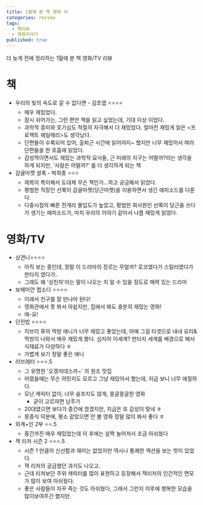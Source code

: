 ```yaml
---
title: 1월에 본 책 영화 리
categories: review
tags:
  - 책리뷰
  - 영화이야기
published: true
---
```

더 늦게 전에 정리하는 1월에 본 책 영화/TV 리뷰

# 책
- 우리의 빛의 속도로 갈 수 없다면 - 김초엽 ⭐⭐⭐⭐
	- 매우 재밌었다.
	- 잠시 쉬어가는, 그런 편안 책을 읽고 싶었는데, 기대 이상 이었다.
	- 과학적 흥미와 호기심도 적절히 자극해서 더 재밌었다. 얼마전 재밌게 읽은 <프로젝트 헤일메리>도 생각났다.
	- 단편들이 수록되어 있어, 출퇴근 시간에 읽어야지~ 했지만 너무 재밌어서 여러 단편들을 한 호흡에 읽었다.
	- 감성적이면서도 재밌는 과학적 묘사들, 근 미래의 지구는 어떨까?라는 생각을 하게 되지만, ‘사람은 어떨까?’ 를 더 생각하게 되는 책
- 감귤마켓 셜록 - 박희종 ⭐⭐⭐
	- 제목이 특이해서 도대체 무슨 책인가...하고 궁금해서 읽었다.
	- 평범한 직장인 선록이 감귤마켓(당근마켓)을 이용하면서 생긴 에피소드를 다룬다.
	- 다중시점의 빠른 전개라 몰입도가 높았고, 평범한 회사원인 선록이 당근을 쓰다가 생기는 에피소드가, 마치 우리의 이야기 같아서 나름 재밌게 읽었다.


# 영화/TV
- 상견니⭐⭐⭐⭐
	- 아직 보는 중인데, 정말 이 드라마의 장르는 무얼까? 로코였다가 스릴러였다가 판타지 였다가..
	- 그래도 왜 '상친자'라는 말이 나오는 지 알 수 있을 정도로 매력 있는 드라마
- 보헤미안 랩소디 ⭐⭐⭐⭐
	- 이래서 친구를 잘 만나야 된다!
	- 영화관에서 못 봐서 아쉽지만, 집에서 봐도 충분히 재밌는 영화!
	- 에-요!
- 던전밥 ⭐⭐⭐⭐
	- 지브리 류의 먹방 애니가 너무 재밌고 좋았는데, 아예 그걸 타겟으로 내내 요리&먹방이 나와서 매우 재밌게 봤다. 심지어 이세계? 판타지 세계를 배경으로 해서 식재료가 다양하다 ㅎ
	- 가볍게 보기 정말 좋은 애니 
- 러브레터 ⭐⭐⭐.5
	- 그 유명한 '오겡끼데스까~' 의 원조 맛집
	- 어렸을때는 무슨 의민지도 모르고 그냥 재밌어서 했는데, 지금 보니 너무 애절하다.
	- 모난 캐릭터 없이, 너무 슬프지도 않게, 몽글몽글한 영화
		- 굳이 고르자면 남주가 
	- 20대였으면 보다가 중간에 껐겠지만, 지금은 또 감성이 맞네 ㅎ
	- 몽중식 덕분에, 평소 같았으면 안 볼 영화 정말 많이 봐서 좋다 ㅎ
- 외계+인 2부 ⭐⭐.5
	- 중간까진 매우 재밌었는데 이 후에는 살짝 늘어져서 조금 아쉬웠다
- 잭 리처 시즌 2 ⭐⭐⭐.5
	- 시즌 1 만큼의 신선함과 재미는 없었지만 역시나 통쾌한 액션을 보는 맛이 있었다.
	- 잭 리처의 궁금했던 과거도 나오고.
	- 근데 리쳐보단 주위 캐릭터를 많이 표현하고 등장해서 잭리처의 인간적인 면모가 많이 보여 아쉬웠다.
	- 좋은 사람들이 자꾸 죽는 것도 아쉬웠다, 그래서 그런지 이후에 행복한 모습을 많이보여주긴 했지만.
